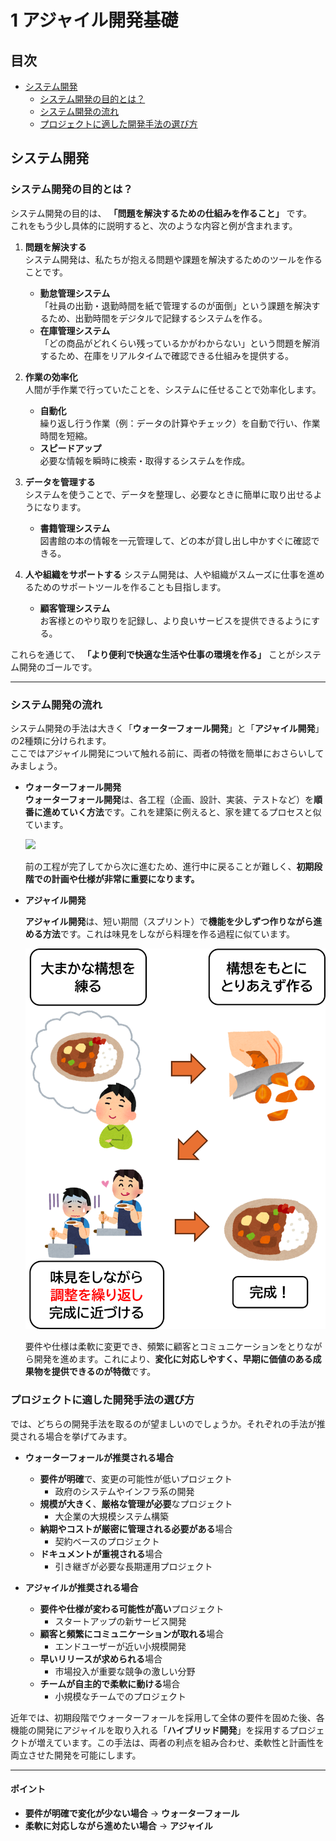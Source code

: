 # 1 アジャイル開発基礎
## 目次
+ [システム開発](#システム開発)
    + [システム開発の目的とは？](#システム開発の目的とは)
    + [システム開発の流れ](#システム開発の流れ)
    + [プロジェクトに適した開発手法の選び方](#プロジェクトに適した開発手法の選び方)

## システム開発

### システム開発の目的とは？

システム開発の目的は、 **「問題を解決するための仕組みを作ること」** です。  
これをもう少し具体的に説明すると、次のような内容と例が含まれます。

1. __問題を解決する__   
    システム開発は、私たちが抱える問題や課題を解決するためのツールを作ることです。

    - **勤怠管理システム**  
    「社員の出勤・退勤時間を紙で管理するのが面倒」という課題を解決するため、出勤時間をデジタルで記録するシステムを作る。
    - **在庫管理システム**  
    「どの商品がどれくらい残っているかがわからない」という問題を解消するため、在庫をリアルタイムで確認できる仕組みを提供する。

1. __作業の効率化__  
    人間が手作業で行っていたことを、システムに任せることで効率化します。  

    - **自動化**  
    繰り返し行う作業（例：データの計算やチェック）を自動で行い、作業時間を短縮。
    - **スピードアップ**  
    必要な情報を瞬時に検索・取得するシステムを作成。

1. __データを管理する__  
    システムを使うことで、データを整理し、必要なときに簡単に取り出せるようになります。
    
    - **書籍管理システム**  
    図書館の本の情報を一元管理して、どの本が貸し出し中かすぐに確認できる。

1. __人や組織をサポートする__
    システム開発は、人や組織がスムーズに仕事を進めるためのサポートツールを作ることも目指します。  

    - **顧客管理システム**  
    お客様とのやり取りを記録し、より良いサービスを提供できるようにする。

これらを通じて、 **「より便利で快適な生活や仕事の環境を作る」** ことがシステム開発のゴールです。

---

### システム開発の流れ

システム開発の手法は大きく「**ウォーターフォール開発**」と「**アジャイル開発**」の2種類に分けられます。  
ここではアジャイル開発について触れる前に、両者の特徴を簡単におさらいしてみましょう。

+ __ウォーターフォール開発__  
    **ウォーターフォール開発**は、各工程（企画、設計、実装、テストなど）を**順番に進めていく方法**です。これを建築に例えると、家を建てるプロセスと似ています。

    <img src="images/アジャイル開発基礎/システム開発の流れ.png" width="700px">

    前の工程が完了してから次に進むため、進行中に戻ることが難しく、**初期段階での計画や仕様が非常に重要になります。**

+ __アジャイル開発__

    **アジャイル開発**は、短い期間（スプリント）で**機能を少しずつ作りながら進める方法**です。これは味見をしながら料理を作る過程に似ています。
    
    <img src="images/アジャイル開発基礎/アジャイル開発.png" width="600px">
    
    要件や仕様は柔軟に変更でき、頻繁に顧客とコミュニケーションをとりながら開発を進めます。これにより、**変化に対応しやすく、早期に価値のある成果物を提供できるのが特徴**です。

### プロジェクトに適した開発手法の選び方

では、どちらの開発手法を取るのが望ましいのでしょうか。それぞれの手法が推奨される場合を挙げてみます。

+ **ウォーターフォールが推奨される場合**  
  + **要件が明確**で、変更の可能性が低いプロジェクト  
    + 政府のシステムやインフラ系の開発  
  + **規模が大きく**、**厳格な管理が必要**なプロジェクト  
    + 大企業の大規模システム構築  
  + **納期やコストが厳密に管理される必要がある**場合  
    + 契約ベースのプロジェクト  
  + **ドキュメントが重視される**場合  
    + 引き継ぎが必要な長期運用プロジェクト

+ **アジャイルが推奨される場合**  
  + **要件や仕様が変わる可能性が高い**プロジェクト  
    + スタートアップの新サービス開発
  + **顧客と頻繁にコミュニケーションが取れる**場合
    + エンドユーザーが近い小規模開発
  + **早いリリースが求められる**場合
    + 市場投入が重要な競争の激しい分野
  + **チームが自主的で柔軟に動ける**場合
    + 小規模なチームでのプロジェクト

近年では、初期段階でウォーターフォールを採用して全体の要件を固めた後、各機能の開発にアジャイルを取り入れる「**ハイブリッド開発**」を採用するプロジェクトが増えています。この手法は、両者の利点を組み合わせ、柔軟性と計画性を両立させた開発を可能にします。

--- 

#### ポイント  
+ **要件が明確で変化が少ない場合** → **ウォーターフォール**
+ **柔軟に対応しながら進めたい場合**  → **アジャイル**